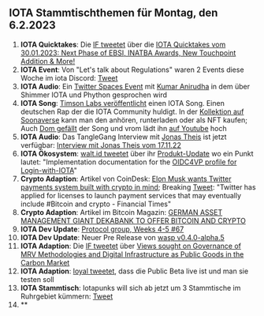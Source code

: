 ## IOTA Stammtischthemen für Montag, den 6.2.2023

1. **IOTA Quicktakes**: Die [IF tweetet](https://twitter.com/iota/status/1619998947614883843?s=20&t=DoW5FtZAgzRf2UzVsQzOyg) über die [IOTA Quicktakes vom 30.01.2023: Next Phase of EBSI, INATBA Awards, New Touchpoint Addition & More!](https://www.youtube.com/watch?v=W67WLx-YVjw)
2. **IOTA Event**: Von "Let's talk about Regulations" waren 2 Events diese Woche im iota Discord: [Tweet](https://twitter.com/iota/status/1620059263782510592?s=20&t=DoW5FtZAgzRf2UzVsQzOyg)
3. **IOTA Audio**: Ein [Twitter Spaces Event](https://twitter.com/paloma_chain/status/1620081926244823040?s=20&t=DoW5FtZAgzRf2UzVsQzOyg) mit [Kumar Anirudha](https://twitter.com/kranirudha) in dem über Shimmer IOTA und Phython gesprochen wird
4. **IOTA Song**: [Timson Labs veröffentlicht](https://twitter.com/TimsonLabs/status/1619632007788789762?s=20&t=DoW5FtZAgzRf2UzVsQzOyg) einen IOTA Song. Einen deutschen Rap der die IOTA Community huldigt. In der [Kollektion auf Soonaverse](https://soonaverse.com/collection/0xa659a7436d8fc8b8d3f5151d8391526352b5097e) kann man den anhören, runterladen oder als NFT kaufen; Auch [Dom gefällt](https://twitter.com/DomSchiener/status/1620392319370547202?s=20&t=DoW5FtZAgzRf2UzVsQzOyg) der Song und vrom lädt ihn [auf Youtube](https://www.youtube.com/watch?v=SMX_FT0jIlA) hoch
5. **IOTA Audio**: Das TangleGang Interview mit [Jonas Theis](https://twitter.com/jonastheis_) ist jetzt verfügbar: [Interview mit Jonas Theis vom 17.11.22](https://www.youtube.com/watch?v=tjMu5X3CYJQ)
6. **IOTA Ökosystem**: [walt.id tweetet](https://twitter.com/walt_id/status/1620367105052016641?s=20&t=DoW5FtZAgzRf2UzVsQzOyg) über ihr [Produkt-Update](https://walt.id/blog/mu/update-3) wo ein Punkt lautet: "Implementation documentation for the [OIDC4VP profile for Login-with-IOTA](https://docs.walt.id/v/ssikit/ecosystems/iota/oidc4vp-profile)"
7. **Crypto Adaption**: Artikel von CoinDesk: [Elon Musk wants Twitter payments system built with crypto in mind](https://cointelegraph.com/news/elon-musk-wants-twitter-payments-system-built-with-crypto-in-mind); Breaking [Tweet](https://twitter.com/BTC_Archive/status/1620117002328358913?s=20&t=DoW5FtZAgzRf2UzVsQzOyg): "Twitter has applied for licenses to launch payment services that may eventually include #Bitcoin and crypto - Financial Times" 
8. **Crypto Adaption**: Artikel im Bitcoin Magazin: [GERMAN ASSET MANAGEMENT GIANT DEKABANK TO OFFER BITCOIN AND CRYPTO](https://bitcoinmagazine.com/business/german-bank-dekabank-to-offer-bitcoin)
9. **IOTA Dev Update**: [Protocol group, Weeks 4-5 #67](https://github.com/iotaledger/research-updates/discussions/67)
10. **IOTA Dev Update**: Neuer Pre Release von  [wasp v0.4.0-alpha.5](https://github.com/iotaledger/wasp/releases/tag/v0.4.0-alpha.5)
11. **IOTA Adaption**: Die [IF tweetet](https://twitter.com/iota/status/1620497145970270232?s=20&t=AG3EMHGtanjuebPROS85Zw) über [Views sought on Governance of MRV Methodologies and Digital Infrastructure as Public Goods in the Carbon Market](https://www.goldstandard.org/blog-item/views-sought-governance-mrv-methodologies-and-digital-infrastructure-public-goods-carbon)
12. **IOTA Adaption**: [loyal tweetet](https://twitter.com/loyal_web3/status/1620486614471573504?s=20&t=AG3EMHGtanjuebPROS85Zw), dass die Public Beta live ist und man sie testen soll
13. **IOTA Stammtisch**: Iotapunks will sich ab jetzt um 3 Stammtische im Ruhrgebiet kümmern: [Tweet](https://twitter.com/IotaPunks_71/status/1620408508683530241?s=20&t=AG3EMHGtanjuebPROS85Zw)
14. **
